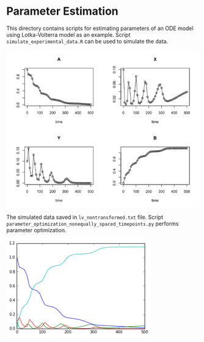 

# Parameter Estimation

This directory contains scripts for estimating parameters of an ODE model using Lotka-Volterra model as an example.
Script `simulate_experimental_data.R` can be used to simulate the data. 

![Untransformed simulated data.](lv_sim1_nontransformed.png)

The simulated data saved in `lv_nontransformed.txt` file.
Script `parameter_optimization_nonequally_spaced_timepoints.py` performs parameter optimization.

![par_opt_1](par_opt_1.png)
